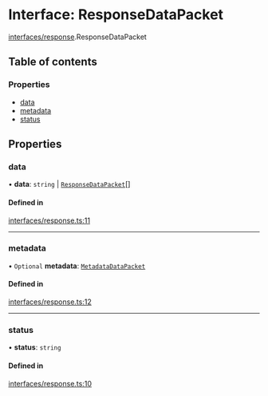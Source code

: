 # Interface: ResponseDataPacket

[interfaces/response](../modules/interfaces_response.md).ResponseDataPacket

## Table of contents

### Properties

- [data](interfaces_response.ResponseDataPacket.md#data)
- [metadata](interfaces_response.ResponseDataPacket.md#metadata)
- [status](interfaces_response.ResponseDataPacket.md#status)

## Properties

### data

• **data**: `string` \| [`ResponseDataPacket`](interfaces_response.ResponseDataPacket.md)[]

#### Defined in

[interfaces/response.ts:11](https://github.com/butter-robotics/Butter.MAS.JavascriptAPI/blob/86ab50c/butter/mas/interfaces/response.ts#L11)

___

### metadata

• `Optional` **metadata**: [`MetadataDataPacket`](interfaces_response.MetadataDataPacket.md)

#### Defined in

[interfaces/response.ts:12](https://github.com/butter-robotics/Butter.MAS.JavascriptAPI/blob/86ab50c/butter/mas/interfaces/response.ts#L12)

___

### status

• **status**: `string`

#### Defined in

[interfaces/response.ts:10](https://github.com/butter-robotics/Butter.MAS.JavascriptAPI/blob/86ab50c/butter/mas/interfaces/response.ts#L10)
